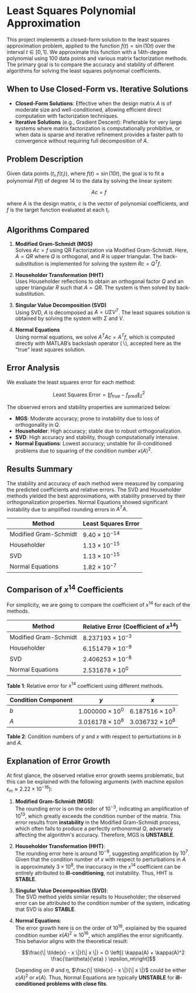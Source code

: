 # Least Squares Polynomial Approximation

This project implements a closed-form solution to the least squares approximation problem, applied to the function $f(t) = \sin(10t)$ over the interval $t \in [0, 1]$. We approximate this function with a 14th-degree polynomial using 100 data points and various matrix factorization methods. The primary goal is to compare the accuracy and stability of different algorithms for solving the least squares polynomial coefficients.

## When to Use Closed-Form vs. Iterative Solutions

- **Closed-Form Solutions**: Effective when the design matrix $A$ is of moderate size and well-conditioned, allowing efficient direct computation with factorization techniques.
- **Iterative Solutions** (e.g., Gradient Descent): Preferable for very large systems where matrix factorization is computationally prohibitive, or when data is sparse and iterative refinement provides a faster path to convergence without requiring full decomposition of $A$.

## Problem Description

Given data points $(t_i, f(t_i))$, where $f(t) = \sin(10t)$, the goal is to fit a polynomial $P(t)$ of degree 14 to the data by solving the linear system:

$$ A c = f $$

where $A$ is the design matrix, $c$ is the vector of polynomial coefficients, and $f$ is the target function evaluated at each $t_i$.

## Algorithms Compared

1. **Modified Gram-Schmidt (MGS)**  
   Solves $A c = f$ using QR Factorization via Modified Gram-Schmidt. Here, $A = QR$ where $Q$ is orthogonal, and $R$ is upper triangular. The back-substitution is implemented for solving the system $Rc = Q^T f$.

2. **Householder Transformation (HHT)**  
   Uses Householder reflections to obtain an orthogonal factor $Q$ and an upper triangular $R$ such that $A = QR$. The system is then solved by back-substitution.

3. **Singular Value Decomposition (SVD)**  
   Using SVD, $A$ is decomposed as $A = U \Sigma V^T$. The least squares solution is obtained by solving the system with $\Sigma$ and $V$.

4. **Normal Equations**  
   Using normal equations, we solve $A^T A c = A^T f$, which is computed directly with MATLAB’s backslash operator ($\backslash$), accepted here as the "true" least squares solution.

## Error Analysis

We evaluate the least squares error for each method:

$$\text{Least Squares Error} = \| f_{\text{true}} - f_{\text{pred}} \|_2^2$$

The observed errors and stability properties are summarized below:

- **MGS**: Moderate accuracy; prone to instability due to loss of orthogonality in $Q$.
- **Householder**: High accuracy; stable due to robust orthogonalization.
- **SVD**: High accuracy and stability, though computationally intensive.
- **Normal Equations**: Lowest accuracy; unstable for ill-conditioned problems due to squaring of the condition number $\kappa(A)^2$.

## Results Summary

The stability and accuracy of each method were measured by comparing the predicted coefficients and relative errors. The SVD and Householder methods yielded the best approximations, with stability preserved by their orthogonalization properties. Normal Equations showed significant instability due to amplified rounding errors in $A^T A$.

| Method                | Least Squares Error            |
|-----------------------|--------------------------------|
| Modified Gram-Schmidt | $9.40 \times 10^{-14}$       |
| Householder           | $1.13 \times 10^{-15}$       |
| SVD                   | $1.13 \times 10^{-15}$       |
| Normal Equations      | $1.82 \times 10^{-7}$        |

## Comparison of $x^{14}$ Coefficients

For simplicity, we are going to compare the coefficient of $x^{14}$ for each of the methods.

| Method                | Relative Error (Coefficient of $x^{14}$) |
|-----------------------|---------------------------------------------|
| Modified Gram-Schmidt | $8.237193 \times 10^{-3}$                 |
| Householder           | $6.151479 \times 10^{-9}$                 |
| SVD                   | $2.406253 \times 10^{-8}$                 |
| Normal Equations      | $2.531678 \times 10^{0}$                  |

**Table 1**: Relative error for $x^{14}$ coefficient using different methods.

| Condition Component | $y$ | $x$ |
|---------------------|---------|---------|
| $b$            | $1.000000 \times 10^{0}$  | $6.187516 \times 10^{3}$ |
| $A$            | $3.016178 \times 10^{8}$  | $3.036732 \times 10^{8}$ |

**Table 2**: Condition numbers of $y$ and $x$ with respect to perturbations in $b$ and $A$.

## Explanation of Error Growth

At first glance, the observed relative error growth seems problematic, but this can be explained with the following arguments (with machine epsilon $\epsilon_{m} \approx 2.22 \times 10^{-16}$):

1. **Modified Gram-Schmidt (MGS)**:  
   The rounding error is on the order of $10^{-3}$, indicating an amplification of $10^{13}$, which greatly exceeds the condition number of the matrix. This error results from **instability** in the Modified Gram-Schmidt process, which often fails to produce a perfectly orthonormal $Q$, adversely affecting the algorithm's accuracy. Therefore, MGS is **UNSTABLE**.

2. **Householder Transformation (HHT)**:  
   The rounding error here is around $10^{-9}$, suggesting amplification by $10^7$. Given that the condition number of $x$ with respect to perturbations in $A$ is approximately $3 \times 10^8$, the inaccuracy in the $x^{14}$ coefficient can be entirely attributed to **ill-conditioning**, not instability. Thus, HHT is **STABLE**.

3. **Singular Value Decomposition (SVD)**:  
   The SVD method yields similar results to Householder; the observed error can be attributed to the condition number of the system, indicating that SVD is also **STABLE**.

4. **Normal Equations**:  
   The error growth here is on the order of $10^{16}$, explained by the squared condition number $\kappa(A)^2 \approx 10^{16}$, which amplifies the error significantly. This behavior aligns with the theoretical result:
   
   $$\frac{\| \tilde{x} - x \|}{\| x \|} = O \left[( \kappa(A) + \kappa(A)^2 \frac{\tan\theta}{\eta} ) \epsilon_m\right]$$
   
   Depending on $\theta$ and $\eta$, $\frac{\| \tilde{x} - x \|}{\| x \|}$ could be either $\kappa(A)^2$ or $\kappa(A)$. Thus, Normal Equations are typically **UNSTABLE** for **ill-conditioned problems with close fits**.
